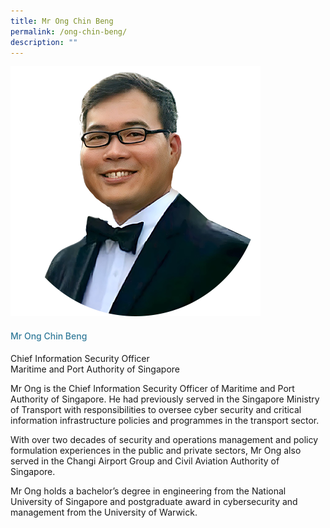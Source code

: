 ```yaml
---
title: Mr Ong Chin Beng
permalink: /ong-chin-beng/
description: ""
---
```

<div class="row"> <div class="col is-3"> <img src="/images/Speakers_23/Session3/ong chin beng-.png"> </div> <div class="col is-9 speaker-details"> <h4>Mr Ong Chin Beng</h4> <p>Chief Information Security Officer<br> Maritime and Port Authority of Singapore<br> </p> <p>Mr Ong is the Chief Information Security Officer of Maritime and Port Authority of Singapore. He had previously served in the Singapore Ministry of Transport with responsibilities to oversee cyber security and critical information infrastructure policies and programmes in the transport sector. </p> <p>With over two decades of security and operations management and policy formulation experiences in the public and private sectors, Mr Ong also served in the Changi Airport Group and Civil Aviation Authority of Singapore. </p> <p>Mr Ong holds a bachelor’s degree in engineering from the National University of Singapore and postgraduate award in cybersecurity and management from the University of Warwick.</p> </div> </div>








<style type="text/css"> 
    .is-left{
      text-align: left;
    }
    h4{
      font-weight: 500; 
      color: #337B9A !important;
    }
     .speaker-details p { text-align: justified; }
  </style>